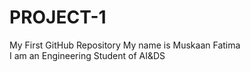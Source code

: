 # PROJECT-1
My First GitHub Repository
My name is Muskaan Fatima
<br>
I am an Engineering Student of AI&DS
